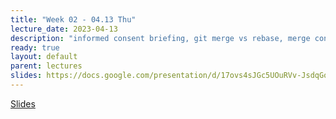 ```yaml
---
title: "Week 02 - 04.13 Thu"
lecture_date: 2023-04-13
description: "informed consent briefing, git merge vs rebase, merge conflicts, and more"
ready: true
layout: default
parent: lectures
slides: https://docs.google.com/presentation/d/17ovs4sJGc5UOuRVv-JsdqGoKR6wnpW5rpMZY7fxDpXw/edit?usp=sharing
---
```


[Slides]({{page.slides}})


